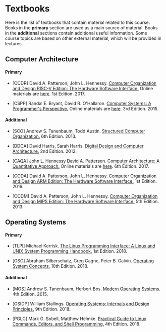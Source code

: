 # Textbooks

Here is the list of textbooks that contain material related to this course.
Books in the __primary__ section are used as a main source of material.
Books in the __additional__ sections contain additional useful information.
Some course topics are based on other external material, which will be provided in lectures.

## Computer Architecture

#### Primary

- [CODR] David A. Patterson, John L. Hennessy.
  [Computer Organization and Design RISC-V Edition: The Hardware Software Interface.](
  https://www.elsevier.com/books/computer-organization-and-design-risc-v-edition/patterson/978-0-12-812275-4)
  Online materials are [here](https://www.elsevier.com/books-and-journals/book-companion/9780128122754).
  1st Edition. 2017.

- [CSPP] Randal E. Bryant, David R. O'Hallaron.
  [Computer Systems: A Programmer's Perspective.](
  https://www.pearson.com/us/higher-education/product/Bryant-Computer-Systems-A-Programmer-s-Perspective-3rd-Edition/9780134092669.html)
  Online materials are [here](http://csapp.cs.cmu.edu/3e/home.html).
  3rd Edition. 2015.

#### Additional
 
- [SCO] Andrew S. Tanenbaum, Todd Austin.
  [Structured Computer Organization.](
  https://www.pearson.com/uk/educators/higher-education-educators/program/Tanenbaum-Structured-Computer-Organization-International-Edition-6th-Edition/PGM1038737.html)
  6th Edition. 2013.

- [DDCA] David Harris, Sarah Harris.
  [Digital Design and Computer Architecture.](
  https://www.elsevier.com/books/digital-design-and-computer-architecture/harris/978-0-12-394424-5)
  2nd Edition. 2012.
   
- [CAQA] John L. Hennessy David A. Patterson.
  [Computer Architecture: A Quantitative Approach.](
  https://www.elsevier.com/books/computer-architecture/hennessy/978-0-12-811905-1)
  Online materials are [here](https://www.elsevier.com/books-and-journals/book-companion/9780128119051).
  6th Edition. 2017.

- [CODA] David A. Patterson, John L. Hennessy.
  [Computer Organization and Design ARM Edition: The Hardware Software Interface.](
  https://www.elsevier.com/books/computer-organization-and-design-arm-edition/patterson/978-0-12-801733-3)
  1st Edition. 2016.

- [CODM] David A. Patterson, John L. Hennessy.
  [Computer Organization and Design MIPS Edition: The Hardware Software Interface.](
  https://www.elsevier.com/books/computer-organization-and-design-mips-edition/patterson/978-0-12-407726-3)
  5th Edition. 2013.

## Operating Systems

#### Primary

- [TLPI] Michael Kerrisk.
  [The Linux Programming Interface: A Linux and UNIX System Programming Handbook.](
  https://man7.org/tlpi/)
  1st Edition. 2010.

- [OSC] Abraham Silberschatz, Greg Gagne, Peter B. Galvin.
  [Operating System Concepts.](
  https://www.wiley.com/en-us/Operating+System+Concepts%2C+10th+Edition-p-9781119320913)
  10th Edition. 2018.

#### Additional

- [MOS] Andrew S. Tanenbaum, Herbert Bos.
  [Modern Operating Systems.](
  https://www.pearson.com/us/higher-education/program/Tanenbaum-Modern-Operating-Systems-4th-Edition/PGM80736.html)
  4th Edition. 2015.

- [OSIDP] William Stallings.
  [Operating Systems: Internals and Design Principles.](
  https://www.pearson.com/us/higher-education/program/Stallings-Operating-Systems-Internals-and-Design-Principles-9th-Edition/PGM1262980.html)
  9th Edition. 2018.

- [PGLC] Mark G. Sobell, Matthew Helmke.
  [Practical Guide to Linux Commands, Editors, and Shell Programming.](
  https://www.pearson.com/store/p/practical-guide-to-linux-commands-editors-and-shell-programming-a/P100000878019/9780134774602)
  4th Edition. 2018.
